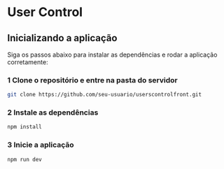 # User Control  

## Inicializando a aplicação

Siga os passos abaixo para instalar as dependências e rodar a aplicação corretamente:  

### 1 **Clone o repositório e entre na pasta do servidor**  
```sh
git clone https://github.com/seu-usuario/userscontrolfront.git
```

### 2 **Instale as dependências**  
```sh
npm install
```


### 3 **Inicie a aplicação**  
```sh
npm run dev
```
